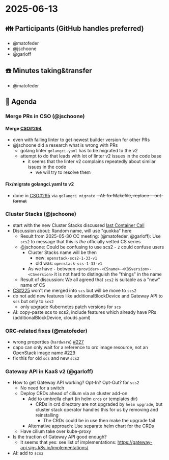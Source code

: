 # 2025-06-13
## :family: Participants (GitHub handles preferred)
- @matofeder
- @jschoone
- @garloff

## :telephone: Minutes taking&transfer
- @matofeder

## :notebook: Agenda
### Merge PRs in CSO (@jschoone)
#### Merge [CSO#294](https://github.com/SovereignCloudStack/cluster-stack-operator/pull/294)
- even with failing linter to get newest builder version for other PRs
- @jschoone did a research what is wrong with PRs
    - golang linter `golangci.yaml` has to be migrated to the v2
    - attempt to do that leads with lot of linter v2 issues in the code base
        - it seems that the linter v2 complains repeatedly about similar issues in the code
            - we will try to resolve them
#### Fix/migrate golangci.yaml to v2
- done in [CSO#295](https://github.com/SovereignCloudStack/cluster-stack-operator/pull/295) via `golangci migrate`
~~- AI: fix Makefile, replace --out-format~~

### Cluster Stacks (@jschoone)
- start with the new Cluster Stacks discussed [last Container Call](https://input.scs.community/2025-scs-team-container?both#Add-new-Cluster-Stacks-series-jschoone)
- Discussion about: Random name, will use "quokka" here
    - Result from 2025-05-30 CC meeting: (@matofeder, @garloff): Use `scs2` to message that this is *the* officially vetted CS series
    - @jschoone: Could be confusing to use scs2 - `2` could confuse users
        - Cluster Stacks name will be then
            - new: `openstack-scs2-1-33-v1`
            - old was: `openstack-scs-1-33-v1`
        - As we have `-` between `<provider>-<CSname>-<K8Sversion>-<CSversion>` it is not hard to distinguish the "things" in the name
    - Result of discussion: We all agreed that `scs2` is suitable as a "new" name of CS 
- [CS#225](https://github.com/SovereignCloudStack/cluster-stacks/pull/225) won't me merged into `scs` but will be move to `scs2`
- do not add new features like additionalBlockDevice and Gateway API to `scs` but only to `scs2`
    - only upgrade Kubernetes patch versions for `scs`
- AI: copy-paste scs to scs2, include features which already have PRs (additionalBlockDevice, clouds.yaml)

### ORC-related fixes (@matofeder)
- wrong properties (`hardware`) [#227](https://github.com/SovereignCloudStack/cluster-stacks/pull/227)
- capo can only wait for a reference to orc image resource, not an OpenStack image name [#229](https://github.com/SovereignCloudStack/cluster-stacks/pull/229)
- fix this for old `scs` and new `scs2`
	
### Gateway API in KaaS v2 (@garloff)
- How to get Gateway API working? Opt-In? Opt-Out? for `scs2`
	- No need for a switch
	- Deploy CRDs ahead of cilium via an cluster add-on
		- Add to umbrella chart (in helm `crds` or templates dir)
			- CRDs in crd directory are not upgraded by `helm upgrade`, but cluster stack operator handles this for us by removing and reinstalling
				- The CRDs could be in use then make the upgrade fail
		- Alternative approach: Use separate helm chart for the CRDs
	- Have cilium take over kube-proxy
- Is the traction of Gateway API good enough?
    - It seems that yes: see list of implementations: https://gateway-api.sigs.k8s.io/implementations/
- AI: add to `scs2`
